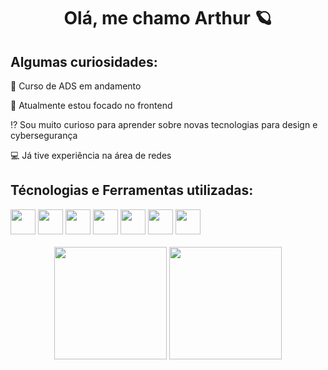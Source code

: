 <h1 align= "center"> Olá, me chamo Arthur 🪐 </h1>
<h2>Algumas curiosidades:</h2>

<p>🏫 Curso de ADS em andamento
<p>🔎 Atualmente estou focado no frontend
<p>⁉️ Sou muito curioso para aprender sobre novas tecnologias para design e cybersegurança
<p>💻 Já tive experiência na área de redes 
  
<h2>Técnologias e Ferramentas utilizadas:</h2>
<div>
  <img loading="lazy" src="https://cdn.jsdelivr.net/gh/devicons/devicon/icons/git/git-original.svg" width="40" height="40"/>
  <img src="https://cdn.jsdelivr.net/gh/devicons/devicon@latest/icons/html5/html5-original.svg" width="40" height="40"/>
  <img src="https://cdn.jsdelivr.net/gh/devicons/devicon@latest/icons/css3/css3-original.svg" width="40" height="40"/>
  <img src="https://cdn.jsdelivr.net/gh/devicons/devicon@latest/icons/javascript/javascript-original.svg" width="40" height="40"/>
  <img src="https://cdn.jsdelivr.net/gh/devicons/devicon@latest/icons/react/react-original.svg" width="40" height="40"/>
  <img src="https://cdn.jsdelivr.net/gh/devicons/devicon@latest/icons/tailwindcss/tailwindcss-original.svg" width="40" height="40"/>
  <img src="https://cdn.jsdelivr.net/gh/devicons/devicon@latest/icons/linux/linux-original.svg" width="40" height="40"/>
</div>

<br>
<div align="center">
  <img loading="lazy" height="180em" src="https://github-readme-stats.vercel.app/api/top-langs/?username=ArthurLux07&layout=compact&langs_count=7&theme=dark"/>
  <img loading="lazy" height="180em" src="https://github-readme-stats.vercel.app/api?username=ArthurLux07&show_icons=true&theme=dark&include_all_commits=true&count_private=true"/>
</div>

